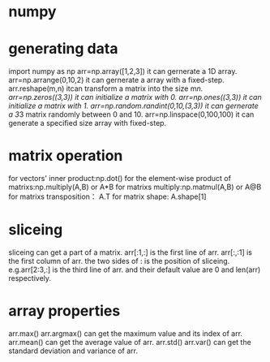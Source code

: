 # numpy
# generating data
import numpy as np 
arr=np.array([1,2,3]) it can gernerate a 1D array.
arr=np.arrange(0,10,2) it can gernerate a array with a fixed-step.
arr.reshape(m,n) itcan transform a matrix into the size m*n.
arr=np.zeros((3,3)) it can initialize a matrix with 0.
arr=np.ones((3,3)) it can initialize a matrix with 1.
arr=np.random.randint(0,10,(3,3)) it can gernerate a  3*3 matrix randomly between 0 and 10.
arr=np.linspace(0,100,100) it can generate a specified size array with fixed-step.
# matrix operation
for vectors' inner product:np.dot()
for the element-wise product of matrixs:np.multiply(A,B) or A*B
for matrixs multiply:np.matmul(A,B) or A@B
for matrixs transposition： A.T 
for matrix shape: A.shape[1]
# sliceing
sliceing can get a part of a matrix.
arr[:1,:] is the first line of arr.
arr[:,:1] is the first column of arr.
the two sides of : is the position of sliceing.  
e.g.arr[2:3,:] is the third line of arr. and their default value are 0 and len(arr) respectively. 
# array properties
arr.max() arr.argmax() can get the maximum value and its index of arr.
arr.mean() can get the average value of arr.
arr.std() arr.var()  can get the standard deviation and variance of arr.
